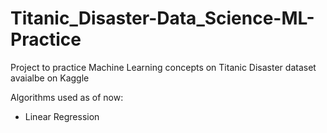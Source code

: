 # Titanic_Disaster-Data_Science-ML-Practice

Project to practice Machine Learning concepts on Titanic Disaster dataset avaialbe on Kaggle

Algorithms used as of now:
- Linear Regression
